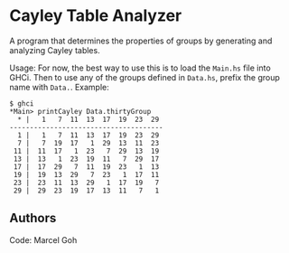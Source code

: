 # Cayley Table Analyzer

A program that determines the properties of groups by generating and analyzing Cayley tables.  

Usage: For now, the best way to use this is to load the `Main.hs` file into GHCi. Then to use any of the groups defined in `Data.hs`, prefix the group name with `Data.`. Example:
```
$ ghci
*Main> printCayley Data.thirtyGroup
  * |   1   7  11  13  17  19  23  29
--------------------------------------
  1 |   1   7  11  13  17  19  23  29
  7 |   7  19  17   1  29  13  11  23
 11 |  11  17   1  23   7  29  13  19
 13 |  13   1  23  19  11   7  29  17
 17 |  17  29   7  11  19  23   1  13
 19 |  19  13  29   7  23   1  17  11
 23 |  23  11  13  29   1  17  19   7
 29 |  29  23  19  17  13  11   7   1
```

## Authors
Code: Marcel Goh
